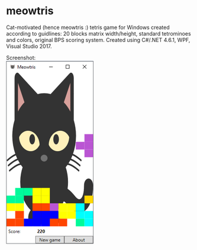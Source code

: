 # meowtris
Cat-motivated (hence meowtris :) tetris game for Windows created according to guidlines: 20 blocks matrix width/height, standard tetrominoes and colors, original BPS scoring system. Created using C#/.NET 4.6.1, WPF, Visual Studio 2017.

Screenshot:   
![screenshot](./screenshot.png?raw=true)

